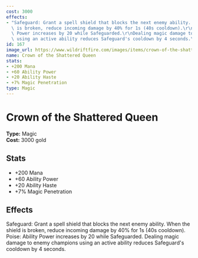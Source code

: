 ```yaml
---
cost: 3000
effects:
- "Safeguard: Grant a spell shield that blocks the next enemy ability. When the shield\
  \ is broken, reduce incoming damage by 40% for 1s (40s cooldown).\r\nPoise: Ability\
  \ Power increases by 20 while Safeguarded.\r\nDealing magic damage to enemy champions\
  \ using an active ability reduces Safeguard's cooldown by 4 seconds.\n"
id: 167
image_url: https://www.wildriftfire.com/images/items/crown-of-the-shattered-queen.png
name: Crown of the Shattered Queen
stats:
- +200 Mana
- +60 Ability Power
- +20 Ability Haste
- +7% Magic Penetration
type: Magic
---
```


# Crown of the Shattered Queen

**Type:** Magic  
**Cost:** 3000 gold

## Stats

- +200 Mana
- +60 Ability Power
- +20 Ability Haste
- +7% Magic Penetration

## Effects

Safeguard: Grant a spell shield that blocks the next enemy ability. When the shield is broken, reduce incoming damage by 40% for 1s (40s cooldown).
Poise: Ability Power increases by 20 while Safeguarded.
Dealing magic damage to enemy champions using an active ability reduces Safeguard's cooldown by 4 seconds.


